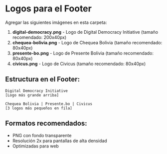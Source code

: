 # Logos para el Footer

Agregar las siguientes imágenes en esta carpeta:

1. **digital-democracy.png** - Logo de Digital Democracy Initiative (tamaño recomendado: 200x40px)
2. **chequea-bolivia.png** - Logo de Chequea Bolivia (tamaño recomendado: 80x40px)
3. **presente-bo.png** - Logo de Presente Bolivia (tamaño recomendado: 80x40px)  
4. **civicus.png** - Logo de Civicus (tamaño recomendado: 80x40px)

## Estructura en el Footer:
```
Digital Democracy Initiative
[Logo más grande arriba]

Chequea Bolivia | Presente.bo | Civicus
[3 logos más pequeños en fila]
```

## Formatos recomendados:
- PNG con fondo transparente
- Resolución 2x para pantallas de alta densidad
- Optimizadas para web
